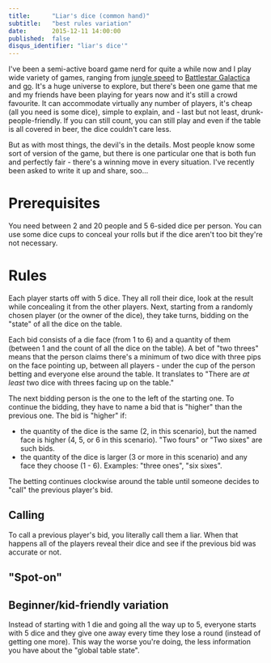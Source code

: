 ```yaml
---
title:      "Liar's dice (common hand)"
subtitle:   "best rules variation"
date:       2015-12-11 14:00:00
published:  false
disqus_identifier: "liar's dice'"
---
```


I've been a semi-active board game nerd for quite a while now and I play wide variety of games, ranging from [jungle speed](https://boardgamegeek.com/boardgame/8098/jungle-speed) to [Battlestar Galactica](https://boardgamegeek.com/boardgame/37111/battlestar-galactica) and [go](https://en.wikipedia.org/wiki/Go_%28game%29). It's a huge universe to explore, but there's been one game that me and my friends have been playing for years now and it's still a crowd favourite. It can accommodate virtually any number of players, it's cheap (all you need is some dice), simple to explain, and - last but not least, drunk-people-friendly. If you can still count, you can still play and even if the table is all covered in beer, the dice couldn't care less.

But as with most things, the devil's in the details. Most people know some sort of version of the game, but there is one particular one that is both fun and perfectly fair - there's a winning move in every situation. I've recently been asked to write it up and share, soo...

# Prerequisites

You need between 2 and 20 people and 5 6-sided dice per person. You can use some dice cups to conceal your rolls but if the dice aren't too bit they're not necessary.

# Rules

Each player starts off with 5 dice. They all roll their dice, look at the result while concealing it from the other players. Next, starting from a randomly chosen player (or the owner of the dice), they take turns, bidding on the "state" of all the dice on the table.

Each bid consists of a die face (from 1 to 6) and a quantity of them (between 1 and the count of all the dice on the table). A bet of "two threes" means that the person claims there's a minimum of two dice with three pips on the face pointing up, between all players - under the cup of the person betting and everyone else around the table. It translates to "There are *at least* two dice with threes facing up on the table."

The next bidding person is the one to the left of the starting one. To continue the bidding, they have to name a bid that is "higher" than the previous one. The bid is "higher" if:

- the quantity of the dice is the same (2, in this scenario), but the named face is higher (4, 5, or 6 in this scenario). "Two fours" or "Two sixes" are such bids.
- the quantity of the dice is larger (3 or more in this scenario) and any face they choose (1 - 6). Examples: "three ones", "six sixes".

The betting continues clockwise around the table until someone decides to "call" the previous player's bid.

## Calling
To call a previous player's bid, you literally call them a liar. When that happens all of the players reveal their dice and see if the previous bid was accurate or not.

## "Spot-on"

## Beginner/kid-friendly variation

Instead of starting with 1 die and going all the way up to 5, everyone starts with 5 dice and they give one away every time they lose a round (instead of getting one more). This way the worse you're doing, the less information you have about the "global table state".


